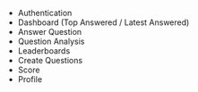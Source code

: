 - Authentication
- Dashboard (Top Answered / Latest Answered)
- Answer Question
- Question Analysis
- Leaderboards
- Create Questions
- Score
- Profile
